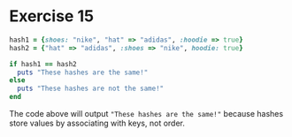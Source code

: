 # Exercise 15

```ruby
hash1 = {shoes: "nike", "hat" => "adidas", :hoodie => true}
hash2 = {"hat" => "adidas", :shoes => "nike", hoodie: true}

if hash1 == hash2
  puts "These hashes are the same!"
else
  puts "These hashes are not the same!"
end
```

The code above will output `"These hashes are the same!"` because hashes store values by associating with keys, not order.
